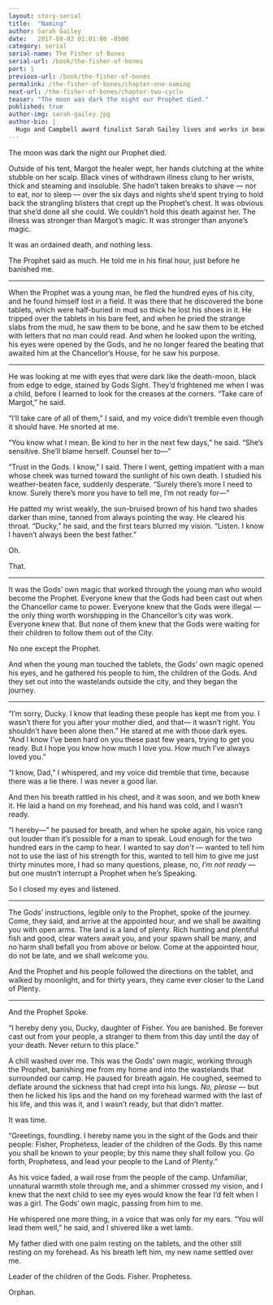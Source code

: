```yaml
---
layout: story-serial
title:  "Naming"
author: Sarah Gailey
date:   2017-08-02 01:01:00 -0500
category: serial
serial-name: The Fisher of Bones
serial-url: /book/the-fisher-of-bones
part: 1
previous-url: /book/the-fisher-of-bones
permalink: /the-fisher-of-bones/chapter-one-naming
next-url: /the-fisher-of-bones/chapter-two-cycle
teaser: "The moon was dark the night our Prophet died."
published: true
author-img: sarah-gailey.jpg
author-bio: |
  Hugo and Campbell award finalist Sarah Gailey lives and works in beautiful Oakland, California. Her nonfiction has been published by _Mashable_ and the _Boston Globe_, and her fiction has been published internationally. She is a regular contributor for _Tor.com_ and _Barnes & Noble_. You can find links to her work at [www.sarahgailey.com](http://www.sarahgailey.com). She tweets [@gaileyfrey](http://twitter.com/gaileyfrey). Her novella [_The Fisher of Bones_ is available for sale from Fireside](https://firesidefiction.com/book/the-fisher-of-bones).
---
```


The moon was dark the night our Prophet died.

Outside of his tent, Margot the healer wept, her hands clutching at the white stubble on her scalp. Black vines of withdrawn illness clung to her wrists, thick and steaming and insoluble. She hadn’t taken breaks to shave — nor to eat, nor to sleep — over the six days and nights she’d spent trying to hold back the strangling blisters that crept up the Prophet’s chest. It was obvious that she’d done all she could. We couldn’t hold this death against her. The illness was stronger than Margot’s magic. It was stronger than anyone’s magic.

It was an ordained death, and nothing less.

The Prophet said as much. He told me in his final hour, just before he banished me.

----

When the Prophet was a young man, he fled the hundred eyes of his city, and he found himself lost in a field. It was there that he discovered the bone tablets, which were half-buried in mud so thick he lost his shoes in it. He tripped over the tablets in his bare feet, and when he pried the strange slabs from the mud, he saw them to be bone, and he saw them to be etched with letters that no man could read. And when he looked upon the writing, his eyes were opened by the Gods, and he no longer feared the beating that awaited him at the Chancellor’s House, for he saw his purpose.

----

He was looking at me with eyes that were dark like the death-moon, black from edge to edge, stained by Gods Sight. They’d frightened me when I was a child, before I learned to look for the creases at the corners. “Take care of Margot,” he said.

“I’ll take care of all of them,” I said, and my voice didn’t tremble even though it should have. He snorted at me.

“You know what I mean. Be kind to her in the next few days,” he said. “She’s sensitive. She’ll blame herself. Counsel her to—”

“Trust in the Gods. I know,” I said. There I went, getting impatient with a man whose cheek was turned toward the sunlight of his own death. I studied his weather-beaten face, suddenly desperate. “Surely there’s more I need to know. Surely there’s more you have to tell me, I’m not ready for—”

He patted my wrist weakly, the sun-bruised brown of his hand two shades darker than mine, tanned from always pointing the way. He cleared his throat. “Ducky,” he said, and the first tears blurred my vision. “Listen. I know I haven’t always been the best father.”

Oh.

That.

----

It was the Gods’ own magic that worked through the young man who would become the Prophet. Everyone knew that the Gods had been cast out when the Chancellor came to power. Everyone knew that the Gods were illegal — the only thing worth worshipping in the Chancellor’s city was work. Everyone knew that. But none of them knew that the Gods were waiting for their children to follow them out of the City.

No one except the Prophet.

And when the young man touched the tablets, the Gods’ own magic opened his eyes, and he gathered his people to him, the children of the Gods. And they set out into the wastelands outside the city, and they began the journey.

----

“I’m sorry, Ducky. I know that leading these people has kept me from you. I wasn’t there for you after your mother died, and that— it wasn’t right. You shouldn’t have been alone then.” He stared at me with those dark eyes. “And I know I’ve been hard on you these past few years, trying to get you ready. But I hope you know how much I love you. How much I’ve always loved you.”

“I know, Dad,” I whispered, and my voice did tremble that time, because there was a lie there. I was never a good liar.

And then his breath rattled in his chest, and it was soon, and we both knew it. He laid a hand on my forehead, and his hand was cold, and I wasn’t ready.

“I hereby—” he paused for breath, and when he spoke again, his voice rang out louder than it’s possible for a man to speak. Loud enough for the two hundred ears in the camp to hear. I wanted to say *don’t* — wanted to tell him not to use the last of his strength for this, wanted to tell him to give me just thirty minutes more, I had so many questions, please, no, *I’m not ready* — but one mustn’t interrupt a Prophet when he’s Speaking.

So I closed my eyes and listened.

----

The Gods’ instructions, legible only to the Prophet, spoke of the journey. Come, they said, and arrive at the appointed hour, and we shall be awaiting you with open arms. The land is a land of plenty. Rich hunting and plentiful fish and good, clear waters await you, and your spawn shall be many, and no harm shall befall you from above or below. Come at the appointed hour, do not be late, and we shall welcome you.

And the Prophet and his people followed the directions on the tablet, and walked by moonlight, and for thirty years, they came ever closer to the Land of Plenty.

----

And the Prophet Spoke.

“I hereby deny you, Ducky, daughter of Fisher. You are banished. Be forever cast out from your people, a stranger to them from this day until the day of your death. Never return to this place.”

A chill washed over me. This was the Gods’ own magic, working through the Prophet, banishing me from my home and into the wastelands that surrounded our camp. He paused for breath again. He coughed, seemed to deflate around the sickness that had crept into his lungs. *No, please* — but then he licked his lips and the hand on my forehead warmed with the last of his life, and this was it, and I wasn’t ready, but that didn’t matter.

It was time.

“Greetings, foundling. I hereby name you in the sight of the Gods and their people: Fisher, Prophetess, leader of the children of the Gods. By this name you shall be known to your people; by this name they shall follow you. Go forth, Prophetess, and lead your people to the Land of Plenty.”

As his voice faded, a wail rose from the people of the camp. Unfamiliar, unnatural warmth stole through me, and a shimmer crossed my vision, and I knew that the next child to see my eyes would know the fear I’d felt when I was a girl. The Gods’ own magic, passing from him to me.

He whispered one more thing, in a voice that was only for my ears. “You will lead them well,” he said, and I shivered like a wet lamb.

My father died with one palm resting on the tablets, and the other still resting on my forehead. As his breath left him, my new name settled over me.

Leader of the children of the Gods. Fisher. Prophetess.

Orphan.
